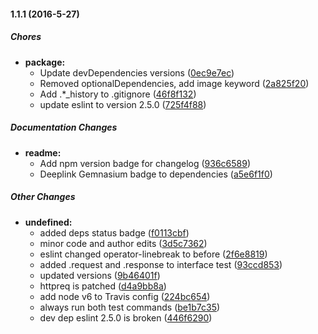 #### 1.1.1 (2016-5-27)

##### Chores

* **package:**
  * Update devDependencies versions ([0ec9e7ec](https://github.com/fvdm/nodejs-cloudsight/commit/0ec9e7ec5a61dbfa397274c6286fbf67355f6ca3))
  * Removed optionalDependencies, add image keyword ([2a825f20](https://github.com/fvdm/nodejs-cloudsight/commit/2a825f20fbea76d9e1ea57f198ca2afccee81e00))
  * Add .*_history to .gitignore ([46f8f132](https://github.com/fvdm/nodejs-cloudsight/commit/46f8f132a79fffd1fa8036829b895dbce15e8c86))
  * update eslint to version 2.5.0 ([725f4f88](https://github.com/fvdm/nodejs-cloudsight/commit/725f4f8822737217fd91c5c028a62aa3e50039fc))

##### Documentation Changes

* **readme:**
  * Add npm version badge for changelog ([936c6589](https://github.com/fvdm/nodejs-cloudsight/commit/936c65891cd3f6e1dc88dcdc4815e4374488d97f))
  * Deeplink Gemnasium badge to dependencies ([a5e6f1f0](https://github.com/fvdm/nodejs-cloudsight/commit/a5e6f1f01192693685a8bf7e14be1b04dbf7d791))

##### Other Changes

* **undefined:**
  * added deps status badge ([f0113cbf](https://github.com/fvdm/nodejs-cloudsight/commit/f0113cbfe3e41f666b477721cad2b9f069719234))
  * minor code and author edits ([3d5c7362](https://github.com/fvdm/nodejs-cloudsight/commit/3d5c736249691761655df1635f7be0eaed47a78b))
  * eslint changed operator-linebreak to before ([2f6e8819](https://github.com/fvdm/nodejs-cloudsight/commit/2f6e8819c6f4dc013c2a6d2178c3b08b6ad01f11))
  * added .request and .response to interface test ([93ccd853](https://github.com/fvdm/nodejs-cloudsight/commit/93ccd8536c4971f6a3674c9346eca75cc3781df8))
  * updated versions ([9b46401f](https://github.com/fvdm/nodejs-cloudsight/commit/9b46401facc5974d4996b2118a4d8d529294dc52))
  * httpreq is patched ([d4a9bb8a](https://github.com/fvdm/nodejs-cloudsight/commit/d4a9bb8a303164d7f0efa67619a39a9bdea6b6a2))
  * add node v6 to Travis config ([224bc654](https://github.com/fvdm/nodejs-cloudsight/commit/224bc654c9f58e2c13c88cc5fc4418b9bceb61db))
  * always run both test commands ([be1b7c35](https://github.com/fvdm/nodejs-cloudsight/commit/be1b7c35c0c655dee8d264e1c416ce70362e2349))
  * dev dep eslint 2.5.0 is broken ([446f6290](https://github.com/fvdm/nodejs-cloudsight/commit/446f6290c6c98135ad6d02381ddee22e44ec3dbd))

